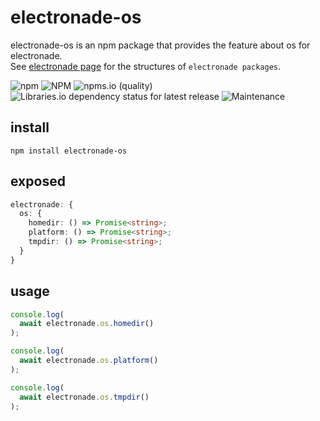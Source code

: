 # electronade-os

electronade-os is an npm package that provides the feature about os for electronade.  
See [electronade page](https://electronade.netlify.app/) for the structures of `electronade packages`.

![npm](https://img.shields.io/npm/v/electronade-os)
![NPM](https://img.shields.io/npm/l/electronade-os)
![npms.io (quality)](https://img.shields.io/npms-io/quality-score/electronade-os)
![Libraries.io dependency status for latest release](https://img.shields.io/librariesio/release/npm/electronade-os)
![Maintenance](https://img.shields.io/maintenance/yes/2023)

## install

``` shell
npm install electronade-os
```

## exposed

``` typescript
electronade: {
  os: {
    homedir: () => Promise<string>;
    platform: () => Promise<string>;
    tmpdir: () => Promise<string>;
  }
}
```

## usage
``` javascript
console.log(
  await electronade.os.homedir()
);
```

``` javascript
console.log(
  await electronade.os.platform()
);
```

``` javascript
console.log(
  await electronade.os.tmpdir()
);
```
